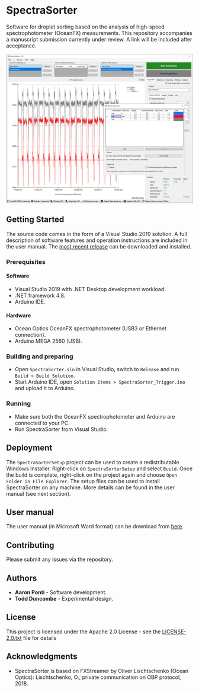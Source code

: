 # SpectraSorter

Software for droplet sorting based on the analysis of high-speed spectrophotometer (OceanFX) measurements. This repository accompanies a manuscript submission currently under review. A link will be included after acceptance.

<img src="SpectraSorter.png" alt="SpectraSorter" />

## Getting Started

The source code comes in the form of a Visual Studio 2019 solution. A full description of software features and operation instructions are included in the user manual. The [most recent release](https://github.com/SpectraSorter/SpectraSorter/releases/latest) can be downloaded and installed.

### Prerequisites

#### Software

* Visual Studio 2019 with .NET Desktop development workload.
* .NET framework 4.8.
* Arduino IDE.

#### Hardware

* Ocean Optics OceanFX spectrophotometer (USB3 or Ethernet connection).
* Arduino MEGA 2560 (USB).

### Building and preparing

* Open `SpectraSorter.sln` in Visual Studio, switch to `Release` and run `Build > Build Solution`.
* Start Arduino IDE, open `Solution Items > SpectraSorter_Trigger.ino` and upload it to Arduino.

### Running

* Make sure both the OceanFX spectrophotometer and Arduino are connected to your PC.
* Run SpectraSorter from Visual Studio.

## Deployment

The `SpectraSorterSetup` project can be used to create a redistributable Windows Installer. Right-click on `SpectraSorterSetup` and select `Build`. Once the build is complete, right-click on the project again and choose `Open Folder in File Explorer`.  The setup files can be used to install SpectraSorter on any machine. More details can be found in the user manual (see next section).

## User manual

The user manual (in Microsoft Word format) can be download from [here](https://github.com/SpectraSorter/SpectraSorter/raw/master/SpectraSorter_User_Manual.docx).

## Contributing

Please submit any issues via the repository.

## Authors

- **Aaron Ponti** - Software development.
- **Todd Duncombe** - Experimental design.

## License

This project is licensed under the Apache 2.0 License - see the [LICENSE-2.0.txt](./LICENSE-2.0.txt) file for details

## Acknowledgments

- SpectraSorter is based on FXStreamer by Oliver Lischtschenko (Ocean Optics): Lischtschenko, O.; private communication on OBP protocol, 2018.
